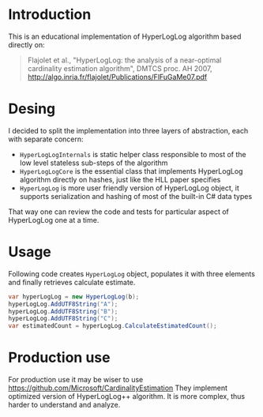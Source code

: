 # Introduction

This is an educational implementation of HyperLogLog algorithm based directly on:

>Flajolet et al., "HyperLogLog: the analysis of a near-optimal cardinality estimation algorithm", DMTCS proc. AH 2007, http://algo.inria.fr/flajolet/Publications/FlFuGaMe07.pdf

# Desing

I decided to split the implementation into three layers of abstraction, each with separate concern:

 * `HyperLogLogInternals` is static helper class responsible to most of the low level stateless sub-steps of the algorithm
 * `HyperLogLogCore` is the essential class that implements HyperLogLog algorithm directly on hashes, just like the HLL paper specifies
 * `HyperLogLog` is more user friendly version of HyperLogLog object, it supports serialization and hashing of most of the built-in C# data types

That way one can review the code and tests for particular aspect of HyperLogLog one at a time.

# Usage

Following code creates `HyperLogLog` object, populates it with three elements and finally retrieves calculate estimate.

```C#
var hyperLogLog = new HyperLogLog(b);
hyperLogLog.AddUTF8String("A");
hyperLogLog.AddUTF8String("B");
hyperLogLog.AddUTF8String("C");
var estimatedCount = hyperLogLog.CalculateEstimatedCount();
```

# Production use

For production use it may be wiser to use https://github.com/Microsoft/CardinalityEstimation
They implement optimized version of HyperLogLog++ algorithm. It is more complex, thus harder to understand and analyze.
